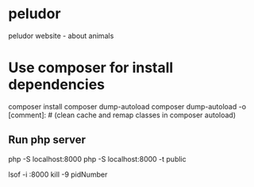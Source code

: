 # peludor
peludor website - about animals


# Use composer for install dependencies
composer install
composer dump-autoload
composer dump-autoload -o [comment]: # (clean cache and remap classes in composer autoload)



## Run php server
php -S localhost:8000
php -S localhost:8000 -t public

lsof -i :8000
kill -9 pidNumber
